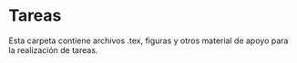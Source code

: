 # Tareas
Esta carpeta contiene archivos .tex, figuras y otros material de apoyo para la realización de tareas.
